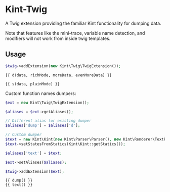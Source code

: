 # Kint-Twig

A Twig extension providing the familiar Kint functionality for dumping data.

Note that features like the mini-trace, variable name detection, and modifiers will not work from inside twig templates.

## Usage

```php
$twig->addExtension(new Kint\Twig\TwigExtension());
```

```twig
{{ d(data, richMode, moreData, evenMoreData) }}

{{ s(data, plainMode) }}
```

Custom function names dumpers:

```php
$ext = new Kint\Twig\TwigExtension();

$aliases = $ext->getAliases();

// Different alias for existing dumper
$aliases['dump'] = $aliases['d'];

// Custom dumper
$text = new Kint\Kint(new Kint\Parser\Parser(), new Kint\Renderer\TextRenderer());
$text->setStatesFromStatics(Kint\Kint::getStatics());

$aliases['text'] = $text;

$ext->setAliases($aliases);

$twig->addExtension($ext);
```

```twig
{{ dump() }}
{{ text() }}
```
